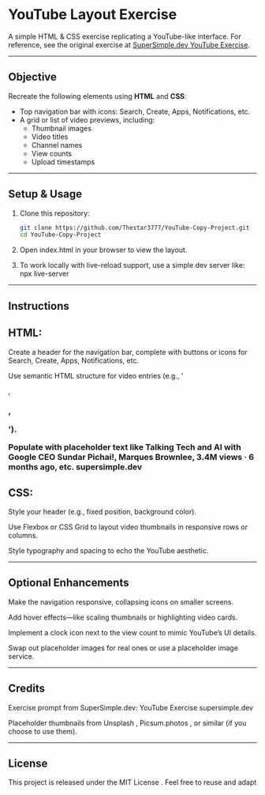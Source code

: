 # YouTube Layout Exercise

A simple HTML & CSS exercise replicating a YouTube-like interface. For reference, see the original exercise at [SuperSimple.dev YouTube Exercise](https://supersimple.dev/exercises/youtube/).

---

##  Objective

Recreate the following elements using **HTML** and **CSS**:

- Top navigation bar with icons: Search, Create, Apps, Notifications, etc.
- A grid or list of video previews, including:
  - Thumbnail images
  - Video titles
  - Channel names
  - View counts
  - Upload timestamps
 
---

##  Setup & Usage

1. Clone this repository:

   ```sh
   git clone https://github.com/Thestar3777/YouTube-Copy-Project.git
   cd YouTube-Copy-Project

2. Open index.html in your browser to view the layout.

3. To work locally with live-reload support, use a simple dev server like: npx live-server

---

## Instructions

## HTML: 

Create a header for the navigation bar, complete with buttons or icons for Search, Create, Apps, Notifications, etc.

Use semantic HTML structure for video entries (e.g., '<article>, <h3>, <p>').

Populate with placeholder text like Talking Tech and AI with Google CEO Sundar Pichai!, Marques Brownlee, 3.4M views · 6 months ago, etc. 
supersimple.dev

## CSS:

Style your header (e.g., fixed position, background color).

Use Flexbox or CSS Grid to layout video thumbnails in responsive rows or columns.

Style typography and spacing to echo the YouTube aesthetic.

---

## Optional Enhancements

Make the navigation responsive, collapsing icons on smaller screens.

Add hover effects—like scaling thumbnails or highlighting video cards.

Implement a clock icon next to the view count to mimic YouTube’s UI details.

Swap out placeholder images for real ones or use a placeholder image service.

---

## Credits

Exercise prompt from SuperSimple.dev: YouTube Exercise 
supersimple.dev

Placeholder thumbnails from Unsplash
, Picsum.photos
, or similar (if you choose to use them).

---

## License

This project is released under the MIT License
. Feel free to reuse and adapt


